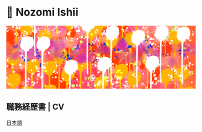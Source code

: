 # 🦕 Nozomi Ishii

![BackGround Image](./images/background.png)

## 職務経歴書 | CV

[日本語](./src/cv/cv-ja.md)
